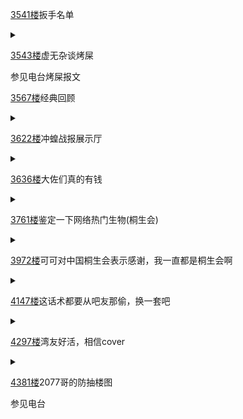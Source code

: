 [3541楼](https://bbs.nga.cn/read.php?tid=27130525&page=178#l3541)扳手名单

<details>
  <summary></summary>
  
  看来虫宝早就决定了要由这几位蝗粉扳手为它送行

  <br>
  
  昨天蝗粉扳手 因为根本就是一样的我就把一天的合在一起了

  <br>
  
  大姉ねね
  
  uk
  
  蚊取り豚野郎
  
  お汁粉ウェイ
  
  惣流シヴァ
  
  うっかり歌玉
  
  Taishi Ch. 神代大使
  
  sope
  
</details>

[3543楼](https://bbs.nga.cn/read.php?tid=27130525&page=178#l3543)虚无杂谈烤屎

参见电台烤屎报文

[3567楼](https://bbs.nga.cn/read.php?tid=27130525&page=179#l3567)经典回顾

<details>
  <summary></summary>
  
  <img src="https://img.nga.178.com/attachments/mon_202106/12/-zue37Q2o-ruxZgT3cSqn-sg.jpg"></img>

  经典回顾
  
</details>

[3622楼](https://bbs.nga.cn/read.php?tid=27130525&page=182#l3622)冲蝗战报展示厅

<details>
  <summary></summary>
  
  <div style="color:red;font-size:25px;font-weight:bolder">冲蝗战报展示厅正式开始试营业</div>

  冲蝗战报可以说是每位冲蝗人必不可少的读物，它不仅鼓舞着我们一步步走到今天，也记录下了我们在行动中的点点滴滴，是非常珍贵的史料，因此我向冲蝗战报编辑部要来了授权，搭建了一个展示厅，在这里大家可以阅读从第一期到第四十九期的每一期战报，回顾一下这九个月我们是怎样一步步走来的。

  [展示厅地址](https://fuancbcoco.top/) (因为用的是github的服务器，推荐大家修炼轻功后进入)
  
</details>

[3636楼](https://bbs.nga.cn/read.php?tid=27130525&page=182#l3636)大佐们真的有钱

<details>
  <summary></summary>
  
  今天的最后一条SC数据发布：

  <br>
  
  三个知名大佐昨天都出现在虫宝直播间慷慨解囊

  <br>

  黑熊猫142刀
  
  voss170欧
  
  k大佐更是重量级 25欧
  
</details>

[3761楼](https://bbs.nga.cn/read.php?tid=27130525&page=189#l3761)鉴定一下网络热门生物(桐生会)

<details>
  <summary></summary>
  
  <img src="https://img.nga.178.com/attachments/mon_202106/12/-zue37Q2o-fmtsZdT3cSnm-44.jpg.medium.jpg"></img>

  <img src="https://img4.nga.178.com/ngabbs/post/smile/ac15.png"></img>妈的该反复处决的
  
</details>

[3972楼](https://bbs.nga.cn/read.php?tid=27130525&page=199#l3972)可可对中国桐生会表示感谢，我一直都是桐生会啊

<details>
  <summary></summary>
  
  “我们推车是不是有点太过分了”
  
  “过啥分 她还得谢咱呢”<img src="https://img4.nga.178.com/ngabbs/post/smile/ac15.png"></img>

  <img src="https://img.nga.178.com/attachments/mon_202106/12/-zue37Q2o-aspvK12T1kSb5-8r.jpg"></img>

  <img src="https://img.nga.178.com/attachments/mon_202106/12/-zue37Q2o-63bqK1uT3cSsg-ii.jpg.medium.jpg"></img>
  
</details>

[4147楼](https://bbs.nga.cn/read.php?tid=27130525&page=208#l4147)这话术都要从吧友那偷，换一套吧

<details>
  <summary></summary>
  
  <img src="https://img.nga.178.com/attachments/mon_202106/12/-zue37Q2o-2g1jZfT1kShs-12i.jpg"></img>

  这话术我怎么看着这么眼熟，你们没有自己的话术体系吗?
  
</details>

[4297楼](https://bbs.nga.cn/read.php?tid=27130525&page=215#l4297)湾友好活，相信cover

<details>
  <summary></summary>
  
  湾友好活

  <img src="https://img.nga.178.com/attachments/mon_202106/12/-zue37Q2o-242kZ2pT1kS8c-4o.gif"></img>
  
</details>

[4381楼](https://bbs.nga.cn/read.php?tid=27130525&page=220#l4381)2077哥的防抽楼图

参见电台